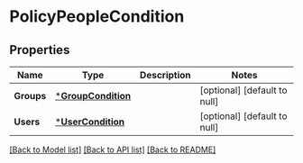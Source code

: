 # PolicyPeopleCondition

## Properties
Name | Type | Description | Notes
------------ | ------------- | ------------- | -------------
**Groups** | [***GroupCondition**](GroupCondition.md) |  | [optional] [default to null]
**Users** | [***UserCondition**](UserCondition.md) |  | [optional] [default to null]

[[Back to Model list]](../README.md#documentation-for-models) [[Back to API list]](../README.md#documentation-for-api-endpoints) [[Back to README]](../README.md)


